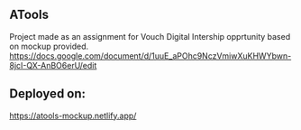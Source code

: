 ## ATools

Project made as an assignment for Vouch Digital Intership opprtunity based on mockup provided.
https://docs.google.com/document/d/1uuE_aPOhc9NczVmiwXuKHWYbwn-8jcI-QX-AnBO6erU/edit

## Deployed on:
https://atools-mockup.netlify.app/
